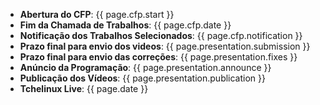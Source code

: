 * **Abertura do CFP**: {{ page.cfp.start }}
* **Fim da Chamada de Trabalhos**: {{ page.cfp.date }}
* **Notificação dos Trabalhos Selecionados**: {{ page.cfp.notification }}
* **Prazo final para envio dos videos**: {{ page.presentation.submission }}
* **Prazo final para envio das correções**: {{ page.presentation.fixes }}
* **Anúncio da Programação**: {{ page.presentation.announce }}
* **Publicação dos Vídeos**: {{ page.presentation.publication }}
* **Tchelinux Live**: {{ page.date }}

